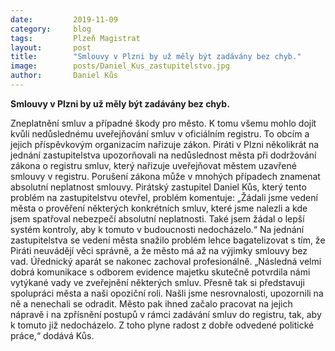 ```yaml
---
date:         2019-11-09
category:     blog
tags:         Plzeň Magistrat
layout:       post
title:        "Smlouvy v Plzni by už měly být zadávány bez chyb." 
image:        posts/Daniel_Kus_zastupitelstvo.jpg
author:       Daniel Kůs
---
```


**Smlouvy v Plzni by už měly být zadávány bez chyb.**
 
Zneplatnění smluv a případné škody pro město. K tomu všemu mohlo dojít kvůli nedůslednému uveřejňování smluv v oficiálním registru. To obcím a jejich příspěvkovým organizacím nařizuje zákon.
 Piráti v Plzni několikrát na jednání zastupitelstva upozorňovali na nedůslednost města při dodržování zákona o registru smluv, který nařizuje uveřejňovat městem uzavřené smlouvy v registru. Porušení zákona může v mnohých případech znamenat absolutní neplatnost smlouvy. 
 Pirátský zastupitel Daniel Kůs, který tento problém na zastupitelstvu otevřel, problém komentuje: „Žádali jsme vedení města o prověření některých konkrétních smluv, které jsme nalezli a kde jsem spatřoval nebezpečí absolutní neplatnosti. Také jsem žádal o lepší systém kontroly, aby k tomuto v budoucnosti nedocházelo.“
Na jednání zastupitelstva se vedení města snažilo problém lehce bagatelizovat s tím, že Piráti neuvádějí věci správně, a že město má až na výjimky smlouvy bez vad. Úřednický aparát se nakonec zachoval profesionálně. „Následná velmi dobrá komunikace s odborem evidence majetku skutečně potvrdila námi vytýkané vady ve zveřejnění některých smluv. Přesně tak si představuji spolupráci města a naši opoziční roli. Našli jsme nesrovnalosti, upozornili na ně a nenechali se odradit. Město pak ihned začalo pracovat na jejich nápravě i na zpřísnění postupů v rámci zadávání smluv do registru, tak, aby k tomuto již nedocházelo. Z toho plyne radost z dobře odvedené politické práce,“ dodává Kůs.
